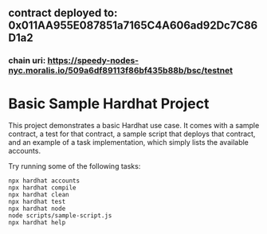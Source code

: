 ## contract deployed to: 0x011AA955E087851a7165C4A606ad92Dc7C86D1a2
### chain uri: https://speedy-nodes-nyc.moralis.io/509a6df89113f86bf435b88b/bsc/testnet




# Basic Sample Hardhat Project

This project demonstrates a basic Hardhat use case. It comes with a sample contract, a test for that contract, a sample script that deploys that contract, and an example of a task implementation, which simply lists the available accounts.

Try running some of the following tasks:

```shell
npx hardhat accounts
npx hardhat compile
npx hardhat clean
npx hardhat test
npx hardhat node
node scripts/sample-script.js
npx hardhat help
```
